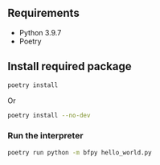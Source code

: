 ## Requirements
- Python 3.9.7
- Poetry

## Install required package
```bash
poetry install
```
Or
```bash
poetry install --no-dev
```

### Run the interpreter
```bash
poetry run python -m bfpy hello_world.py
```